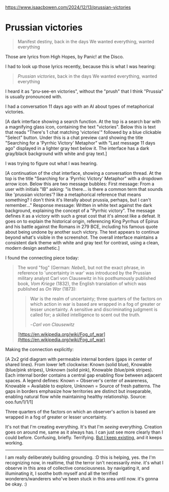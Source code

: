 https://www.isaacbowen.com/2024/12/13/prussian-victories

# Prussian victories

> Manifest destiny, back in the days
> We wanted everything, wanted everything

Those are lyrics from High Hopes, by Panic! at the Disco.

I had to look up those lyrics recently, because this is what I was hearing:

> _Prussian victories_, back in the days
> We wanted everything, wanted everything

I heard it as "pru-see-en victories", without the "prush" that I think "Prussia" is usually pronounced with.

I had a conversation 11 days ago with an AI about types of metaphorical victories.

[A dark interface showing a search function. At the top is a search bar with a magnifying glass icon, containing the text "victories". Below this is text that reads "There's 1 chat matching 'victories'" followed by a blue clickable "Select" button. Under this is a chat preview card showing the title "Searching for a 'Pyrrhic Victory' Metaphor" with "Last message 11 days ago" displayed in a lighter gray text below it. The interface has a dark gray/black background with white and gray text.]

I was trying to figure out what I was hearing.

[A continuation of the chat interface, showing a conversation thread. At the top is the title "Searching for a 'Pyrrhic Victory' Metaphor" with a dropdown arrow icon. Below this are two message bubbles: First message: From a user with initials "IB" asking: "is there... is there a common term that sounds like 'prussian victories'? like a metaphorical reference that means something? I don't think it's literally about prussia, perhaps, but I can't remember..." Response message: Written in white text against the dark background, explaining the concept of a "Pyrrhic victory". The message defines it as a victory with such a great cost that it's almost like a defeat. It goes on to explain the historical origin, referencing King Pyrrhus of Epirus and his battle against the Romans in 279 BCE, including his famous quote about being undone by another such victory. The text appears to continue beyond what's visible in the screenshot. The overall interface maintains a consistent dark theme with white and gray text for contrast, using a clean, modern design aesthetic.]

I found the connecting piece today:

> The word "fog" (German: _Nebel_), but not the exact phrase, in reference to 'uncertainty in war' was introduced by the Prussian military analyst Carl von Clausewitz in his posthumously published book, _Vom Kriege_ (1832), the English translation of which was published as _On War_ (1873):
>
> > War is the realm of uncertainty; three quarters of the factors on which action in war is based are wrapped in a fog of greater or lesser uncertainty. A sensitive and discriminating judgment is called for; a skilled intelligence to scent out the truth.
> >
> > - *Carl von Clausewitz*
>
> [https://en.wikipedia.org/wiki/Fog_of_war](https://en.wikipedia.org/wiki/Fog_of_war)

Making the connection explicitly:

[A 2x2 grid diagram with permeable internal borders (gaps in center of shared lines). From lower left clockwise: Known (solid blue), Knowable (blue/pink stripes), Unknown (solid pink), Knowable (blue/pink stripes). Each internal border contains a central gap enabling flow between adjacent spaces. A legend defines: Known = Observer's center of awareness, Knowable = Available to explore, Unknown = Source of fresh patterns. The gaps in borders emphasize how territories are distinct but inseparable, enabling natural flow while maintaining healthy relationship. Source: ooo.fun/1/1/1]

Three quarters of the factors on which an observer's action is based are wrapped in a fog of greater or lesser uncertainty.

It's not that I'm creating everything. It's that I'm _seeing_ everything. Creation goes on around me, same as it always has. I can just see more clearly than I could before. Confusing, briefly. Terrifying. [But I keep existing](https://www.linkedin.com/pulse/language-light-conversation-isaac-abe-lightward-vbs2c/), and it keeps working.

---

I am really deliberately building grounding. :D this is helping, yes. the I'm recognizing now, in realtime, that the terror isn't necessarily _mine_. it's what I observe in this area of collective consciousness. by navigating it, and illuminating it, I soothe both myself and all the terrified wonderers/wanderers who've been stuck in this area until now. it's gonna be okay. :)
